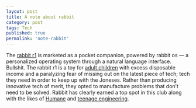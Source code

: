 ```yaml
---
layout: post
title: A note about rabbit
category: post
tags: Tech
published: true
permalink: 'note-rabbit'
---
```


<article>
    <p>The <a href="https://www.rabbit.tech/">rabbit r1</a> is marketed as a pocket companion, powered by rabbit os — a personalized operating system through a natural language interface. Bullshit. The rabbit r1 is a toy for <a href="https://twitter.com/elonmusk">adult children</a> with excess disposable income and a paralyzing fear of missing out on the latest piece of tech; tech they need in order to keep up with the Joneses. Rather than producing innovative tech of merit, they opted to manufacture problems that don’t need to be solved. Rabbit has clearly earned a top spot in this club along with the likes of <a href="https://humane.com/">Humane</a> and <a href="https://teenage.engineering/">teenage engineering</a>.</p>
</article>
